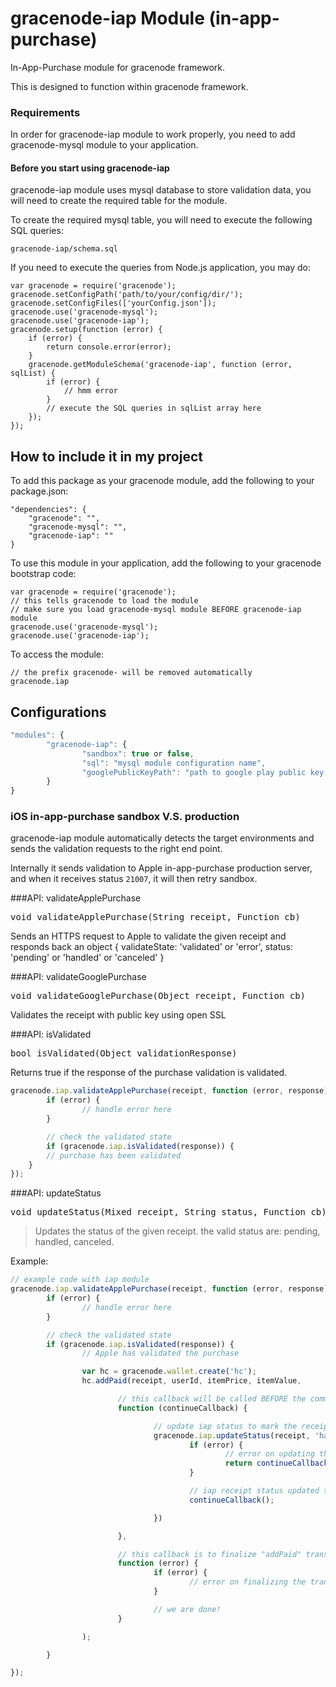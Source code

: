 # gracenode-iap Module (in-app-purchase)

In-App-Purchase module for gracenode framework.

This is designed to function within gracenode framework.

### Requirements

In order for gracenode-iap module to work properly, you need to add gracenode-mysql module to your application.

#### Before you start using gracenode-iap

gracenode-iap module uses mysql database to store validation data, you will need to create the required table for the module.

To create the required mysql table, you will need to execute the following SQL queries:

`gracenode-iap/schema.sql`

If you need to execute the queries from Node.js application, you may do:

```
var gracenode = require('gracenode');
gracenode.setConfigPath('path/to/your/config/dir/');
gracenode.setConfigFiles(['yourConfig.json']);
gracenode.use('gracenode-mysql');
gracenode.use('gracenode-iap');
gracenode.setup(function (error) {
	if (error) {
		return console.error(error);
	}
	gracenode.getModuleSchema('gracenode-iap', function (error, sqlList) {
		if (error) {
			// hmm error
		}
		// execute the SQL queries in sqlList array here
	});
});
```

## How to include it in my project

To add this package as your gracenode module, add the following to your package.json:

```
"dependencies": {
	"gracenode": "",
	"gracenode-mysql": "",
	"gracenode-iap": ""
}
```

To use this module in your application, add the following to your gracenode bootstrap code:

```
var gracenode = require('gracenode');
// this tells gracenode to load the module
// make sure you load gracenode-mysql module BEFORE gracenode-iap module
gracenode.use('gracenode-mysql');
gracenode.use('gracenode-iap');
```

To access the module:

```
// the prefix gracenode- will be removed automatically
gracenode.iap
```

## Configurations
```javascript
"modules": {
        "gracenode-iap": {
                "sandbox": true or false,
                "sql": "mysql module configuration name",
                "googlePublicKeyPath": "path to google play public key files" // the file names MUST be specific (for live: iap-live, for sandbox: iap-sandbox)
        }
}
```

### iOS in-app-purchase sandbox V.S. production

gracenode-iap module automatically detects the target environments and sends the validation requests to the right end point.

Internally it sends validation to Apple in-app-purchase production server, and when it receives status `21007`, it will then retry sandbox.

###API: validateApplePurchase

<pre>
void validateApplePurchase(String receipt, Function cb)
</pre>

Sends an HTTPS request to Apple to validate the given receipt and responds back an object { validateState: 'validated' or 'error', status: 'pending' or 'handled' or 'canceled' }

###API: validateGooglePurchase

<pre>
void validateGooglePurchase(Object receipt, Function cb)
</pre>

Validates the receipt with public key using open SSL

###API: isValidated

<pre>
bool isValidated(Object validationResponse)
</pre>

Returns true if the response of the purchase validation is validated.

```javascript
gracenode.iap.validateApplePurchase(receipt, function (error, response) {
        if (error) {
                // handle error here
        }

        // check the validated state
        if (gracenode.iap.isValidated(response)) {
		// purchase has been validated
	}
});
```

###API: updateStatus

<pre>
void updateStatus(Mixed receipt, String status, Function cb)
</pre>
> Updates the status of the given receipt. the valid status are: pending, handled, canceled.

Example:
```javascript
// example code with iap module
gracenode.iap.validateApplePurchase(receipt, function (error, response) {
        if (error) {
                // handle error here
        }

        // check the validated state
        if (gracenode.iap.isValidated(response)) {
                // Apple has validated the purchase

                var hc = gracenode.wallet.create('hc');
                hc.addPaid(receipt, userId, itemPrice, itemValue,

                        // this callback will be called BEFORE the commit of "addPaid"
                        function (continueCallback) {

                                // update iap status to mark the receipt as "handled"
                                gracenode.iap.updateStatus(receipt, 'handled', function (error) {
                                        if (error) {
                                                // error on updating the status to "handled"
                                                return continueCallback(error); // this will make "addPaid" to auto-rollback
                                        }

                                        // iap receipt status updated to "handled" now commit
                                        continueCallback();

                                })

                        },

                        // this callback is to finalize "addPaid" transaction
                        function (error) {
                                if (error) {
                                        // error on finalizing the transaction
                                }

                                // we are done!
                        }

                );

        }

});
```
